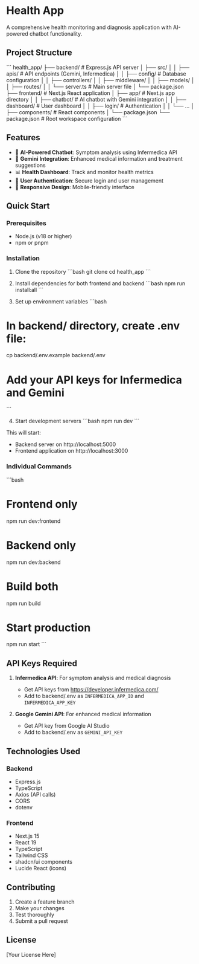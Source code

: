 # Health App

A comprehensive health monitoring and diagnosis application with AI-powered chatbot functionality.

## Project Structure

\`\`\`
health_app/
├── backend/           # Express.js API server
│   ├── src/
│   │   ├── apis/      # API endpoints (Gemini, Infermedica)
│   │   ├── config/    # Database configuration
│   │   ├── controllers/
│   │   ├── middleware/
│   │   ├── models/
│   │   ├── routes/
│   │   └── server.ts  # Main server file
│   └── package.json
├── frontend/          # Next.js React application
│   ├── app/           # Next.js app directory
│   │   ├── chatbot/   # AI chatbot with Gemini integration
│   │   ├── dashboard/ # User dashboard
│   │   ├── login/     # Authentication
│   │   └── ...
│   ├── components/    # React components
│   └── package.json
└── package.json       # Root workspace configuration
\`\`\`

## Features

- 🤖 **AI-Powered Chatbot**: Symptom analysis using Infermedica API
- 🧠 **Gemini Integration**: Enhanced medical information and treatment suggestions
- 📊 **Health Dashboard**: Track and monitor health metrics
- 🔐 **User Authentication**: Secure login and user management
- 📱 **Responsive Design**: Mobile-friendly interface

## Quick Start

### Prerequisites
- Node.js (v18 or higher)
- npm or pnpm

### Installation

1. Clone the repository
\`\`\`bash
git clone <repository-url>
cd health_app
\`\`\`

2. Install dependencies for both frontend and backend
\`\`\`bash
npm run install:all
\`\`\`

3. Set up environment variables
\`\`\`bash
# In backend/ directory, create .env file:
cp backend/.env.example backend/.env
# Add your API keys for Infermedica and Gemini
\`\`\`

4. Start development servers
\`\`\`bash
npm run dev
\`\`\`

This will start:
- Backend server on http://localhost:5000
- Frontend application on http://localhost:3000

### Individual Commands

\`\`\`bash
# Frontend only
npm run dev:frontend

# Backend only  
npm run dev:backend

# Build both
npm run build

# Start production
npm run start
\`\`\`

## API Keys Required

1. **Infermedica API**: For symptom analysis and medical diagnosis
   - Get API keys from https://developer.infermedica.com/
   - Add to backend/.env as `INFERMEDICA_APP_ID` and `INFERMEDICA_APP_KEY`

2. **Google Gemini API**: For enhanced medical information
   - Get API key from Google AI Studio
   - Add to backend/.env as `GEMINI_API_KEY`

## Technologies Used

### Backend
- Express.js
- TypeScript
- Axios (API calls)
- CORS
- dotenv

### Frontend  
- Next.js 15
- React 19
- TypeScript
- Tailwind CSS
- shadcn/ui components
- Lucide React (icons)

## Contributing

1. Create a feature branch
2. Make your changes
3. Test thoroughly
4. Submit a pull request

## License

[Your License Here]
